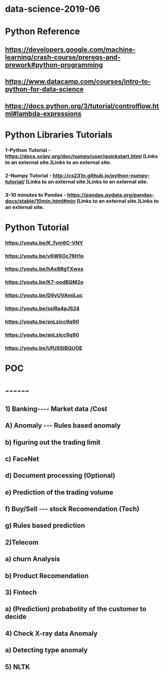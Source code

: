 # data-science-2019-06
# Python Reference
## https://developers.google.com/machine-learning/crash-course/prereqs-and-prework#python-programming
## https://www.datacamp.com/courses/intro-to-python-for-data-science
## https://docs.python.org/3/tutorial/controlflow.html#lambda-expressions

# Python Libraries Tutorials
### 1-Python Tutorial - https://docs.scipy.org/doc/numpy/user/quickstart.html (Links to an external site.)Links to an external site.
### 2-Numpy Tutorial - http://cs231n.github.io/python-numpy-tutorial/ (Links to an external site.)Links to an external site.
### 3-10 minutes to Pandas - https://pandas.pydata.org/pandas-docs/stable/10min.html#min (Links to an external site.)Links to an external site.

# Python Tutorial
### https://youtu.be/K_fym6C-VNY
### https://youtu.be/v6W6Oc76H1o
### https://youtu.be/hAx8RgTXwxs
### https://youtu.be/K7-oodBQM2o
### https://youtu.be/D9yUVAmjLuc
### https://youtu.be/ssiRa4pJS24
### https://youtu.be/snLzicc9q90
### https://youtu.be/snLzicc9q90
### https://youtu.be/UfUSSIBQUOE



# POC 
# ------


##  1) Banking---- Market data /Cost 
  
 ##    A) Anomaly ---  Rules based anomaly
  
 ## b) figuring out the trading limit 
  
 ## c) FaceNet 
  
 ## d) Document processing   (Optional)
  
 ## e) Prediction of the trading volume 
  
 ## f)  Buy/Sell --- stock Recomendation  (Tech)

## g) Rules based prediction

## 2)Telecom

## a) churn Analysis

## b) Product Recomendation

## 3) Fintech

## a)	(Prediction) probabolity of the customer to decide


## 4) Check X-ray data Anomaly

## a) Detecting type anomaly
	 
	 
  ## 5) NLTK
